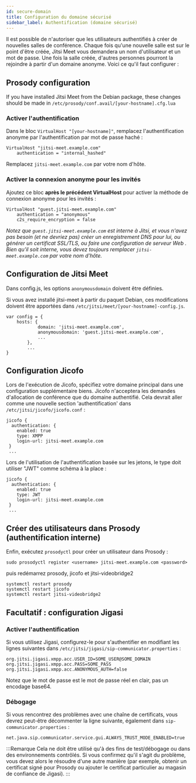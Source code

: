 ```yaml
---
id: secure-domain
title: Configuration du domaine sécurisé
sidebar_label: Authentification (domaine sécurisé)
---
```


Il est possible de n'autoriser que les utilisateurs authentifiés à créer de nouvelles salles de conférence. Chaque fois qu'une nouvelle salle est sur le point d'être créée, Jitsi Meet vous demandera un nom d'utilisateur et un mot de passe. Une fois la salle créée, d'autres personnes pourront la rejoindre à partir d'un domaine anonyme. Voici ce qu'il faut configurer :

## Prosody configuration

If you have installed Jitsi Meet from the Debian package, these changes should be made in `/etc/prosody/conf.avail/[your-hostname].cfg.lua`

### Activer l'authentification

Dans le bloc `VirtualHost "[your-hostname]"`, remplacez l'authentification anonyme par l'authentification par mot de passe haché :

```
VirtualHost "jitsi-meet.example.com"
    authentication = "internal_hashed"
```

Remplacez `jitsi-meet.example.com` par votre nom d'hôte.

### Activer la connexion anonyme pour les invités

Ajoutez ce bloc **après le précédent VirtualHost** pour activer la méthode de connexion anonyme pour les invités :

```
VirtualHost "guest.jitsi-meet.example.com"
    authentication = "anonymous"
    c2s_require_encryption = false
```

_Notez que `guest.jitsi-meet.example.com` est interne à Jitsi, et vous n'avez pas besoin (et ne devriez pas) créer un enregistrement DNS pour lui, ou générer un certificat SSL/TLS, ou faire une configuration de serveur Web . Bien qu'il soit interne, vous devez toujours remplacer `jitsi-meet.example.com` par votre nom d'hôte._

## Configuration de Jitsi Meet

Dans config.js, les options `anonymousdomain` doivent être définies.

Si vous avez installé jitsi-meet à partir du paquet Debian, ces modifications doivent être apportées dans `/etc/jitsi/meet/[your-hostname]-config.js`.

```
var config = {
    hosts: {
            domain: 'jitsi-meet.example.com',
            anonymousdomain: 'guest.jitsi-meet.example.com',
            ...
        },
        ...
}
```

## Configuration Jicofo

Lors de l'exécution de Jicofo, spécifiez votre domaine principal dans une configuration supplémentaire
biens. Jicofo n'acceptera les demandes d'allocation de conférence que du
domaine authentifié. Cela devrait aller comme une nouvelle section 'authentification' dans `/etc/jitsi/jicofo/jicofo.conf` :

```
jicofo {
  authentication: {
    enabled: true
    type: XMPP
    login-url: jitsi-meet.example.com
 }
 ...
```

Lors de l'utilisation de l'authentification basée sur les jetons, le type doit utiliser "JWT" ​​comme schéma à la place :

```
jicofo {
  authentication: {
    enabled: true
    type: JWT
    login-url: jitsi-meet.example.com
 }
 ...
```

## Créer des utilisateurs dans Prosody (authentification interne)

Enfin, exécutez `prosodyctl` pour créer un utilisateur dans Prosody :

```
sudo prosodyctl register <username> jitsi-meet.example.com <password>
```
puis redémarrez prosody, jicofo et jitsi-videobridge2
```
systemctl restart prosody
systemctl restart jicofo
systemctl restart jitsi-videobridge2
```
## Facultatif : configuration Jigasi

### Activer l'authentification

Si vous utilisez Jigasi, configurez-le pour s'authentifier en modifiant les lignes suivantes dans `/etc/jitsi/jigasi/sip-communicator.properties` :

````
org.jitsi.jigasi.xmpp.acc.USER_ID=SOME_USER@SOME_DOMAIN
org.jitsi.jigasi.xmpp.acc.PASS=SOME_PASS
org.jitsi.jigasi.xmpp.acc.ANONYMOUS_AUTH=false
````

Notez que le mot de passe est le mot de passe réel en clair, pas un encodage base64.

### Débogage

Si vous rencontrez des problèmes avec une chaîne de certificats, vous devrez peut-être décommenter la ligne suivante, également dans `sip-communicator.properties` :

````
net.java.sip.communicator.service.gui.ALWAYS_TRUST_MODE_ENABLED=true
````

:::Remarque
Cela ne doit être utilisé qu'à des fins de test/débogage ou dans des environnements contrôlés. Si vous confirmez qu'il s'agit du problème, vous devez alors le résoudre d'une autre manière (par exemple, obtenir un certificat signé pour Prosody ou ajouter le certificat particulier au magasin de confiance de Jigasi).
:::